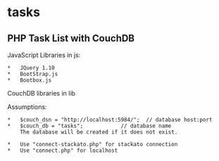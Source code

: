 tasks
=====


PHP Task List with CouchDB
--------------------------

JavaScript Libraries in js:

	*	JQuery 1.10
	*	BootStrap.js
	*	Bootbox.js

CouchDB libraries in lib

Assumptions:

	* 	$couch_dsn = "http://localhost:5984/";  // database host:port
	* 	$couch_db = "tasks";  			// database name
		The database will be created if it does not exist.

	*	Use "connect-stackato.php" for stackato connection
	*	Use "connect.php" for localhost
